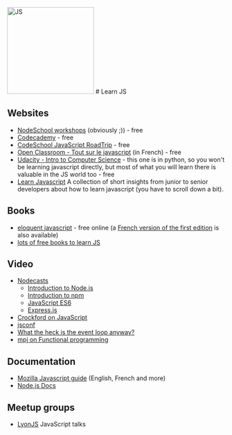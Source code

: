 <img src="http://seravo.fi/uploads/seravo/2013/06/JavaScript-logo.png" alt="JS" width="200px"/>
# Learn JS

## Websites
- [NodeSchool workshops](http://nodeschool.io/index.html#workshopper-list) (obviously ;)) - free
- [Codecademy](http://www.codecademy.com/) - free
- [CodeSchool JavaScript RoadTrip](https://www.codeschool.com/courses/javascript-road-trip-part-1) - free
- [Open Classroom - Tout sur le javascript](https://openclassrooms.com/courses/tout-sur-le-javascript) (in French) - free
- [Udacity - Intro to Computer Science](https://www.udacity.com/course/intro-to-computer-science--cs101) - this one is in python, so you won't be learning javascript directly, but most of what you will learn there is valuable in the JS world too - free
- [Learn Javascript](https://psdtowp.net/learn-javascript.html) A collection of short insights from junior to senior developers about how to learn javascript (you have to scroll down a bit).

## Books
- [eloquent javascript](http://eloquentjavascript.net/) - free online (a [French version of the first edition](http://fr.eloquentjavascript.net/contents.html) is also available)
- [lots of free books to learn JS](http://jsbooks.revolunet.com)

## Video
- [Nodecasts](https://www.youtube.com/user/thecodeplanet/playlists)
  - [Introduction to Node.js](https://www.youtube.com/playlist?list=PLVHlCYNvnqYqjnypg2Czw4vVjTL2gB7_e)
  - [Introduction to npm](https://www.youtube.com/watch?v=yM1Lhgvv7D8&list=PLVHlCYNvnqYrUeBZP0pUxSFT0KYr9Xw84)
  - [JavaScript ES6](https://www.youtube.com/playlist?list=PLVHlCYNvnqYouIVj3IgK3RmzpnWMaoqkw)
  - [Express.js](https://www.youtube.com/watch?v=L6_CoHNSbwc&list=PLVHlCYNvnqYpQXeTEA0PxH1spth-K9ey7)
- [Crockford on JavaScript](https://www.youtube.com/watch?v=JxAXlJEmNMg&list=PL7664379246A246CB)
- [jsconf](https://www.youtube.com/user/jsconfeu/videos?sort=p&view=0&flow=list)
- [What the heck is the event loop anyway?](https://www.youtube.com/watch?v=8aGhZQkoFbQ)
- [mpj on Functional programming](https://www.youtube.com/watch?v=BMUiFMZr7vk&list=PL0zVEGEvSaeEd9hlmCXrk5yUyqUag-n84)

## Documentation
- [Mozilla Javascript guide](https://developer.mozilla.org/fr/docs/Web/JavaScript) (English, French and more)
- [Node.js Docs](https://nodejs.org/en/docs/)

## Meetup groups
- [LyonJS](http://lyonjs.org) JavaScript talks
